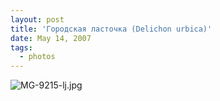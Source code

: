 ```yaml
---
layout: post
title: 'Городская ласточка (Delichon urbica)'
date: May 14, 2007
tags:
  - photos
---
```


![MG-9215-lj.jpg](upload://MG-9215-lj.jpg)
